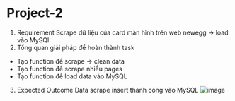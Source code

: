 # Project-2
1. Requirement
   Scrape dữ liệu của card màn hình trên web newegg → load vào MySQl
2. Tổng quan giải pháp để hoàn thành task
  - Tạo function để scrape →  clean data
  - Tạo function để scrape nhiều pages
  - Tạo function để load data vào MySQL
3. Expected Outcome
  Data scrape insert thành công vào MySQL
  ![image](https://github.com/VuHoangHo/Project-2/assets/89447468/c9cd364c-494c-4e4b-9c1c-29ae4a5f0616)
